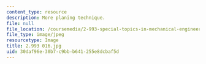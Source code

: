 ```yaml
---
content_type: resource
description: More planing technique.
file: null
file_location: /coursemedia/2-993-special-topics-in-mechanical-engineering-the-art-and-science-of-boat-design-january-iap-2007/30daf96e30b7c9bbb641255e8dcbaf5d_2993016.jpg
file_type: image/jpeg
resourcetype: Image
title: 2.993 016.jpg
uid: 30daf96e-30b7-c9bb-b641-255e8dcbaf5d
---
```

